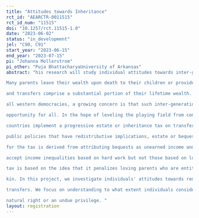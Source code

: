 ```yaml
---
title: "Attitudes towards Inheritance"
rct_id: "AEARCTR-0011515"
rct_id_num: "11515"
doi: "10.1257/rct.11515-1.0"
date: "2023-06-02"
status: "in_development"
jel: "C90, C91"
start_year: "2023-06-15"
end_year: "2023-07-15"
pi: "Johanna Mollerstrom"
pi_other: "Puja BhattacharyaUniversity of Arkansas"
abstract: "his research will study individual attitudes towards inter-generational transfers such as parental gifts and bequests.
Many parents leave their wealth upon death to their children or provide gifts inter vivos. For the rich, such bequests
and transfers comprise a substantial portion of their lifetime wealth. With rising income inequality in almost
all western democracies, a growing concern is that such inter-generational transfer of wealth may hinder equal
opportunity for all. In the hope of leveling the playing field from consequences of such a birth lottery, many
countries implement a progressive estate or inheritance tax on transfers above a threshold. However, like most
public policies that have redistributive implications, estate or bequest taxation is a controversial subject. Support
for the tax is derived from attributing bequests as unearned income and is rooted in meritocratic principles that
accept income inequalities based on hard work but not those based on luck. On the other hand, opposition to the
tax is based on the idea that it penalizes loving parents who are entitled to leave their hard-earned earnings to their
kin. In this project, we investigate individuals' attitudes towards redistribution when considering inter-generational
transfers. We focus on understanding to what extent individuals consider inter-generational transfer of money a
natural right or an undue privilege. "
layout: registration
---
```


